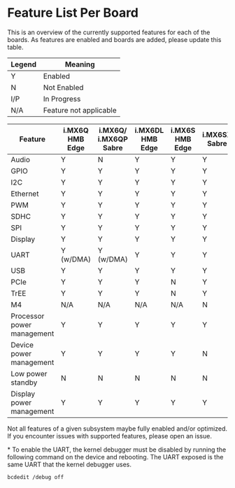 Feature List Per Board
=======

This is an overview of the currently supported features for each of the boards.  As features are enabled and boards are added, please update this table.

|Legend| Meaning|
|---|---|
| Y | Enabled |
| N | Not Enabled |
| I/P | In Progress |
| N/A | Feature not applicable |

| Feature | i.MX6Q HMB Edge | i.MX6Q/ i.MX6QP Sabre | i.MX6DL HMB Edge | i.MX6S HMB Edge | i.MX6SX Sabre | i.MX6SX UDOO Neo Full | i.MX6ULL EVK | i.MX7D CL IoT Gate | i.MX7D Sabre | i.MX8M EVK | i.MX8M Mini EVK |
|-----|-----|-----|-----|-----|-----|-----|-----|-----|-----|-----|-----|
| Audio    | Y   | N   | Y   | Y   | Y   | N   | N   | Y   | N   | Y   | N   |
| GPIO     | Y   | Y   | Y   | Y   | Y   | Y   | Y   | Y   | Y   | Y   | Y |
| I2C      | Y   | Y   | Y   | Y   | Y   | Y   | Y   | Y   | N   | Y   | Y |
| Ethernet | Y   | Y   | Y   | Y   | Y   | Y   | Y   | Y   | N   | Y   | Y   |
| PWM      | Y   | Y   | Y   | Y   | Y   | Y   | Y   | Y   | N   | N   | N   |
| SDHC     | Y   | Y   | Y   | Y   | Y   | Y   | Y   | Y   | Y   | Y   | Y   |
| SPI      | Y   | Y   | Y   | Y   | Y   | Y   | Y   | Y   | N   | N   | Y   |
| Display  | Y   | Y   | Y   | Y   | Y   | Y   | N   | Y   | N   | Y   | Y   |
| UART     | Y (w/DMA)   | Y (w/DMA)   | Y   | Y   | Y   | Y   | Y   | Y   | N   | Y\*  | Y   |
| USB      | Y   | Y   | Y   | Y   | Y   | Y   | Y   | Y   | N   | Y   | Y   |
| PCIe     | Y   | Y   | Y   | N   | Y   | N   | N   | N   | N   | N   | N   |
| TrEE     | Y   | Y   | Y   | N   | Y   | N   | N   | Y   | N   | Y   | N   |
| M4       | N/A | N/A | N/A | N/A | N   | N   | N   | N   | N   | N   | N   |
| Processor power management      | Y   | Y   | Y   | Y   | Y   | N   | N   | Y   | Y   | Y   | Y   |
| Device power management      | Y   | Y   | Y   | Y   | N   | N   | N   | N   | N   | N   | N   |
| Low power standby      | N   | N   | N   | N   | N   | N   | N   | N   | N   | N   | N   |
| Display power management      | Y   | Y   | Y   | Y   | Y   | N   | N   | N   | N   | N   | N   |


Not all features of a given subsystem maybe fully enabled and/or optimized. If you encounter issues with supported features, please open an issue.

\* To enable the UART, the kernel debugger must be disabled by running the following command on the device and rebooting. The UART exposed is the same UART that the kernel debugger uses.
```
bcdedit /debug off
```
